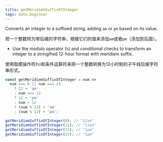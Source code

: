 ```yaml
---
title: getMeridiemSuffixOfInteger
tags: date,beginner
---
```


Converts an integer to a suffixed string, adding `am` or `pm` based on its value.

把一个整数转为带后缀的字符串，根据它们的值来添加`am`或者`pm`（添加到后面）。

- Use the modulo operator (`%`) and conditional checks to transform an integer to a stringified 12-hour format with meridiem suffix.

使用取模操作符(`%`)和条件运算符来把一个整数转换为12小时制的子午线后缀字符串形式。

```js
const getMeridiemSuffixOfInteger = num =>
  num === 0 || num === 24
    ? 12 + 'am'
    : num === 12
    ? 12 + 'pm'
    : num < 12
    ? (num % 12) + 'am'
    : (num % 12) + 'pm';
```

```js
getMeridiemSuffixOfInteger(0); // "12am"
getMeridiemSuffixOfInteger(11); // "11am"
getMeridiemSuffixOfInteger(13); // "1pm"
getMeridiemSuffixOfInteger(25); // "1pm"
```
